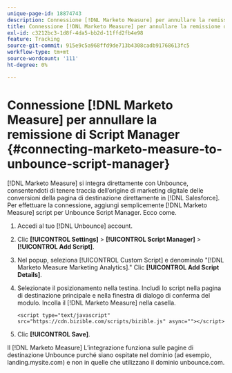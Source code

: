 ```yaml
---
unique-page-id: 18874743
description: Connessione [!DNL Marketo Measure] per annullare la remissione di Script Manager - [!DNL Marketo Measure]
title: Connessione [!DNL Marketo Measure] per annullare la remissione di Script Manager
exl-id: c3212bc3-1d8f-4da5-bb2d-11ffd2fb4e98
feature: Tracking
source-git-commit: 915e9c5a968ffd9de713b4308cadb91768613fc5
workflow-type: tm+mt
source-wordcount: '111'
ht-degree: 0%

---
```


# Connessione [!DNL Marketo Measure] per annullare la remissione di Script Manager {#connecting-marketo-measure-to-unbounce-script-manager}

[!DNL Marketo Measure] si integra direttamente con Unbounce, consentendoti di tenere traccia dell’origine di marketing digitale delle conversioni della pagina di destinazione direttamente in [!DNL Salesforce]. Per effettuare la connessione, aggiungi semplicemente [!DNL Marketo Measure] script per Unbounce Script Manager. Ecco come.

1. Accedi al tuo [!DNL Unbounce] account.
1. Clic **[!UICONTROL Settings]** > **[!UICONTROL Script Manager]** > **[!UICONTROL Add Script]**.
1. Nel popup, seleziona [!UICONTROL Custom Script] e denominalo &quot;[!DNL Marketo Measure Marketing Analytics].&quot; Clic **[!UICONTROL Add Script Details]**.
1. Selezionate il posizionamento nella testina. Includi lo script nella pagina di destinazione principale e nella finestra di dialogo di conferma del modulo. Incolla il [!DNL Marketo Measure] nella casella.

   `<script type="text/javascript" src="https://cdn.bizible.com/scripts/bizible.js" async=""></script>`

1. Clic **[!UICONTROL Save]**.

Il [!DNL Marketo Measure] L’integrazione funziona sulle pagine di destinazione Unbounce purché siano ospitate nel dominio (ad esempio, landing.mysite.com) e non in quelle che utilizzano il dominio unbounce.com.
